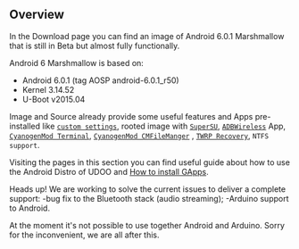## Overview

In the Download page you can find an image of Android 6.0.1 Marshmallow that is still in Beta but almost fully functionally.

Android 6 Marshmallow is based on:

 * Android 6.0.1 (tag AOSP android-6.0.1_r50)
 * Kernel 3.14.52
 * U-Boot v2015.04

Image and Source already provide some useful features and Apps pre-installed like [`custom settings`](http://www.udoo.org/docs-neo/Cookbook_Android/UDOO_Android_Settings.html), rooted image with [`SuperSU`](http://forum.xda-developers.com/showthread.php?t=1538053), [`ADBWireless`](https://play.google.com/store/apps/details?id=siir.es.adbWireless&referrer=utm_source%3Dandroidcentral%26utm_medium%3Dblog%26utm_campaign%3Dbloglink) App, [`CyanogenMod Terminal`](https://github.com/CyanogenMod/android_packages_apps_Terminal),  [`CyanogenMod CMFileManger`](https://github.com/CyanogenMod/android_packages_apps_CMFileManager) , [`TWRP Recovery`](https://twrp.me/), `NTFS support`.

Visiting the pages in this section you can find useful guide about how to use the Android Distro of UDOO and [How to install GApps](http://www.udoo.org/docs-neo/Cookbook_Android/How_To_Install_Gapps_On_UDOO_Running_Android.html).

<span class="label label-warning">Heads up!</span> We are working to solve the current issues to deliver a complete support:
-bug fix to the Bluetooth stack (audio streaming);
-Arduino support to Android.

At the moment it's not possible to use together Android and Arduino.
Sorry for the inconvenient, we are all after this.
